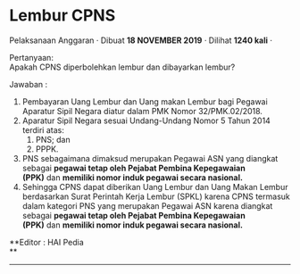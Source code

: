 Lembur CPNS
===========

Pelaksanaan Anggaran · Dibuat **18 NOVEMBER 2019** · Dilihat **1240 kali** ·

Pertanyaan:  
Apakah CPNS diperbolehkan lembur dan dibayarkan lembur?  
  

  

Jawaban :

1.  Pembayaran Uang Lembur dan Uang makan Lembur bagi Pegawai Aparatur Sipil Negara diatur dalam PMK Nomor 32/PMK.02/2018.
2.  Aparatur Sipil Negara sesuai Undang-Undang Nomor 5 Tahun 2014 terdiri atas:
    1.  PNS; dan
    2.  PPPK.
3.  PNS sebagaimana dimaksud merupakan Pegawai ASN yang diangkat sebagai **pegawai tetap oleh Pejabat Pembina Kepegawaian (PPK)** dan **memiliki nomor induk pegawai secara nasional.**
4.  Sehingga CPNS dapat diberikan Uang Lembur dan Uang Makan Lembur berdasarkan Surat Perintah Kerja Lembur (SPKL) karena CPNS termasuk dalam kategori PNS yang merupakan Pegawai ASN karena diangkat sebagai **pegawai tetap oleh Pejabat Pembina Kepegawaian (PPK)** dan **memiliki nomor induk pegawai secara nasional.**

**Editor : HAI Pedia  
**

  

  
  
  

* * *